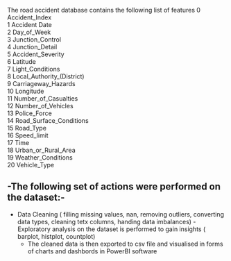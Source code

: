 The road accident database contains the following list of features
 0   Accident_Index                  
 1   Accident Date               
 2   Day_of_Week                     
 3   Junction_Control                
 4   Junction_Detail               
 5   Accident_Severity                 
 6   Latitude                       
 7   Light_Conditions                   
 8   Local_Authority_(District)     
 9   Carriageway_Hazards              
 10  Longitude                   
 11  Number_of_Casualties           
 12  Number_of_Vehicles             
 13  Police_Force                   
 14  Road_Surface_Conditions           
 15  Road_Type                   
 16  Speed_limit                    
 17  Time                           
 18  Urban_or_Rural_Area                
 19  Weather_Conditions              
 20  Vehicle_Type                


-The following set of actions were performed on the dataset:-
-
- Data Cleaning ( filling missing values, nan, removing outliers, converting data types, cleaning tetx columns, handing data imbalances)
 -Exploratory analysis on the dataset is performed to gain insights ( barplot, histplot, countplot)
  - The cleaned data is then exported to csv file and visualised in forms of charts and dashbords in PowerBI software
